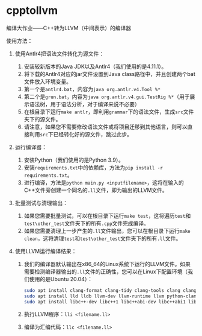 # cpptollvm
编译大作业——C++转为LLVM（中间表示）的编译器

使用方法：

1. 使用Antlr4把语法文件转化为源文件：

	1. 安装较新版本的Java JDK以及Antlr4（我们使用的是4.11.1）。
	2. 将下载的Antlr4对应的jar文件设置到Java class路径中，并且创建两个bat文件放入环境变量。
	3. 第一个是`antlr4.bat`，内容为`java org.antlr.v4.Tool %*`
	4. 第二个是`grun.bat`，内容为`java org.antlr.v4.gui.TestRig %*`（用于展示语法树，用于语法分析，对于编译来说不必要）
	5. 在根目录下运行`make antlr`，即利用`grammar`下的语法文件，生成`src`文件夹下的源文件。
	6. 请注意，如果您不需要修改语法文件或将项目迁移到其他语言，则可以直接利用`src`下已经转化好的源文件，跳过此步。

2. 运行编译器：

	1. 安装Python（我们使用的是Python 3.9）。
	2. 安装`requirements.txt`中的依赖库，方法为`pip install -r requirements.txt`。
	3. 进行编译，方法是`python main.py <inputfilename>`，这将在输入的C++文件旁创建一个同名的`.ll`文件，即为输出的LLVM文件。

3. 批量测试与清理输出：

	1. 如果您需要批量测试，可以在根目录下运行`make test`，这将遍历`test`和`test\other_test`文件夹下的所有`.cpp`文件完成编译。
	2. 如果您需要清理上一步产生的`.ll`文件输出，您可以在根目录下运行`make clean`，这将清理`test`和`test\other_test`文件夹下的所有`.ll`文件。

4. 使用LLVM运行编译结果：

	1. 我们的编译器默认输出在x86_64的Linux系统下运行的LLVM文件。如果需要检测编译器输出的`.ll`文件的正确性，您可以在Linux下配置环境（我们使用的是Ubuntu 20.04）：

		```bash
		sudo apt install clang-format clang-tidy clang-tools clang clangd
		sudo apt install lld lldb llvm-dev llvm-runtime llvm python-clang
		sudo apt install libc++-dev libc++1 libc++abi-dev libc++abi1 libclang-dev libclang1 liblldb-11-dev libllvm-ocaml-dev libomp-dev libomp5
		```

	2. 执行LLVM程序：`lli <filename.ll>`

	3. 编译为汇编代码：`llc <filename.ll>`

